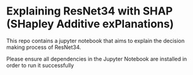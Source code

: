 # Explaining ResNet34 with SHAP (SHapley Additive exPlanations)

This repo contains a jupyter notebook that aims to explain the decision making process of ResNet34.

Please ensure all dependencies in the Jupyter Notebook are installed in order to run it successfully
